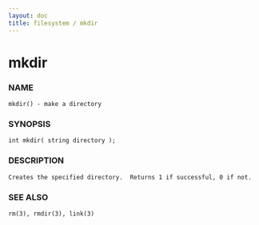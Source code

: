 ```yaml
---
layout: doc
title: filesystem / mkdir
---
```

# mkdir

### NAME

    mkdir() - make a directory

### SYNOPSIS

    int mkdir( string directory );

### DESCRIPTION

    Creates the specified directory.  Returns 1 if successful, 0 if not.

### SEE ALSO

    rm(3), rmdir(3), link(3)

